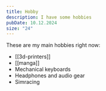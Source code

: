 ```yaml
---
title: Hobby
description: I have some hobbies
pubDate: 10.12.2024
size: "24"
---
```

These are my main hobbies right now:
- [[3d-printers]]
- [[manga]]
- Mechanical keyboards
- Headphones and audio gear
- Simracing